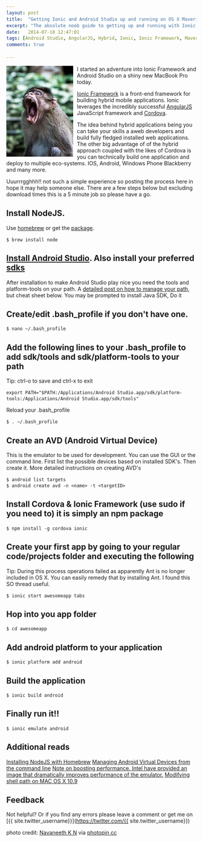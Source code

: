 ```yaml
---
layout: post
title:  "Getting Ionic and Android Studio up and running on OS X Mavericks"
excerpt: "The absolute noob guide to getting up and running with Ionic Framework"
date:   2014-07-18 12:47:01
tags: [Android Studio, AngularJS, Hybrid, Ionic, Ionic Framework, Mavericks, OSX]
comments: true

---
```


<img style="float:left; padding: 0 10px 0px 0" src="/images/angry.jpg" />

I started an adventure into Ionic Framework and Android Studio on a shiny new MacBook Pro today.

[Ionic Framework](http://ionicframework.com/) is a front-end framework for building hybrid mobile applications. Ionic leverages the incredibly successful [AngularJS](https://angularjs.org/) JavaScript framework and [Cordova](http://cordova.apache.org/).

The idea behind hybrid applications being you can take your skills a aweb developers and build fully fledged installed web applications. The other big advantage of of the hybrid approach coupled with the likes of Cordova is you can technically build one application and deploy to multiple eco-systems. IOS, Android, Windows Phone Blackberry and many more.

Uuurrrgghhh!! not such a simple experience so posting the process here in hope it may help someone else. There are a few steps below but excluding download times this is a 5 minute job so please have a go.

## Install NodeJS.

Use [homebrew](http://brew.sh/) or get the [package](http://nodejs.org/).

```
$ brew install node  
```

## [Install Android Studio](https://developer.android.com/sdk/installing/studio.html). Also install your preferred [sdks](http://developer.android.com/sdk/installing/adding-packages.html)

After installation to make Android Studio play nice you need the tools and platform-tools on your path. A [detailed post on how to manage your path](http://coolestguidesontheplanet.com/add-shell-path-osx/), but cheat sheet below. You may be prompted to install Java SDK, Do it

## Create/edit .bash_profile if you don't have one.

```
$ nano ~/.bash_profile
```

## Add the following lines to your .bash_profile to add sdk/tools and sdk/platform-tools to your path

Tip: ctrl-o to save and ctrl-x to exit

```
export PATH="$PATH:/Applications/Android Studio.app/sdk/platform-tools:/Applications/Android Studio.app/sdk/tools"
```

Reload your .bash_profile

```
$ . ~/.bash_profile
```

## Create an AVD (Android Virtual Device) 

This is the emulator to be used for development. You can use the GUI or the command line. First list the possible devices based on installed SDK's. Then create it. More detailed instructions on creating AVD's

```
$ android list targets
$ android create avd -n <name> -t <targetID>
```

## Install Cordova & Ionic Framework (use sudo if you need to) it is simply an npm package

```
$ npm install -g cordova ionic
```

## Create your first app by going to your regular code/projects folder and executing the following

Tip: During this process operations failed as apparently Ant is no longer included in OS X. You can easily remedy that by installing Ant. I found this SO thread useful.

```
$ ionic start awesomeapp tabs
```

## Hop into you app folder

```
$ cd awesomeapp
```

## Add android platform to your application

```
$ ionic platform add android
```

## Build the application

```
$ ionic build android
```

## Finally run it!!

```
$ ionic emulate android
```

## Additional reads

[Installing NodeJS with Homebrew](http://thechangelog.com/install-node-js-with-homebrew-on-os-x/)
[Managing Android Virtual Devices from the command line](http://developer.android.com/tools/devices/managing-avds-cmdline.html)
[Note on boosting performance. Intel have provided an image that dramatically improves performance of the emulator.](https://software.intel.com/en-us/blogs/2014/03/06/now-available-android-sdk-x86-system-image-with-google-apis)
[Modifying shell path on MAC OS X 10.9](https://software.intel.com/en-us/blogs/2014/03/06/now-available-android-sdk-x86-system-image-with-google-apis)

## Feedback

Not helpful? Or if you find any errors please leave a comment or get me on [{{ site.twitter_username}}](https://twitter.com/{{ site.twitter_username}})

photo credit: [Navaneeth K N](https://www.flickr.com/photos/navaneethkn/7975953800/) via [photopin cc](http://photopin.com/)